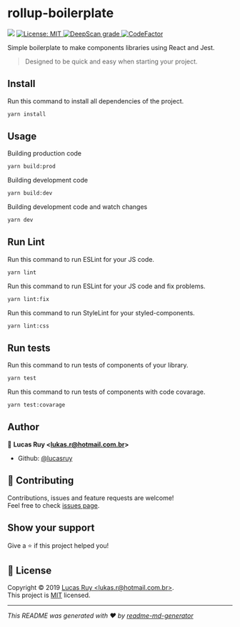 <h1>rollup-boilerplate</h1>
<p>
  <img src="https://img.shields.io/badge/version-0.0.1-blue.svg?cacheSeconds=2592000" />
  <a href="https://github.com/LucasRuy/rollup-boilerplate/blob/master/LICENSE">
    <img alt="License: MIT" src="https://img.shields.io/badge/License-MIT-yellow.svg" target="_blank" />
  </a>
  <a href="https://deepscan.io/dashboard#view=project&tid=5410&pid=7182&bid=68252">
    <img src="https://deepscan.io/api/teams/5410/projects/7182/branches/68252/badge/grade.svg" alt="DeepScan grade">
  </a>
  <a href="https://www.codefactor.io/repository/github/lucasruy/rollup-boilerplate">
    <img src="https://www.codefactor.io/repository/github/lucasruy/rollup-boilerplate/badge" alt="CodeFactor" />
  </a>
</p>

Simple boilerplate to make components libraries using React and Jest.
> Designed to be quick and easy when starting your project.

## Install

Run this command to install all dependencies of the project.

```sh
yarn install
```

## Usage

Building production code

```sh
yarn build:prod
```

Building development code

```sh
yarn build:dev
```

Building development code and watch changes

```sh
yarn dev
```

## Run Lint

Run this command to run ESLint for your JS code.

```sh
yarn lint
```

Run this command to run ESLint for your JS code and fix problems.

```sh
yarn lint:fix
```

Run this command to run StyleLint for your styled-components.

```sh
yarn lint:css
```

## Run tests

Run this command to run tests of components of your library.

```sh
yarn test
```

Run this command to run tests of components with code covarage.

```sh
yarn test:covarage
```

## Author

👤 **Lucas Ruy &lt;lukas.r@hotmail.com.br&gt;**

- Github: [@lucasruy](https://github.com/lucasruy)

## 🤝 Contributing

Contributions, issues and feature requests are welcome!<br />Feel free to check [issues page](https://github.com/LucasRuy/rollup-boilerplate/issues).

## Show your support

Give a ⭐️ if this project helped you!

## 📝 License

Copyright © 2019 [Lucas Ruy &lt;lukas.r@hotmail.com.br&gt;](https://github.com/lucasruy).<br />
This project is [MIT](https://github.com/LucasRuy/rollup-boilerplate/blob/master/LICENSE) licensed.

---

_This README was generated with ❤️ by [readme-md-generator](https://github.com/kefranabg/readme-md-generator)_
